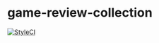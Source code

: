 # game-review-collection

[![StyleCI](https://github.styleci.io/repos/210535256/shield?branch=master)](https://github.styleci.io/repos/210535256)
